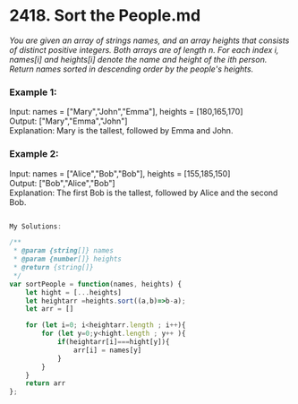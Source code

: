 # 2418. Sort the People.md
*You are given an array of strings names, and an array heights that consists of distinct positive integers. Both arrays are of length n.
For each index i, names[i] and heights[i] denote the name and height of the ith person.
Return names sorted in descending order by the people's heights.*  

### Example 1:  
Input: names = ["Mary","John","Emma"], heights = [180,165,170]  
Output: ["Mary","Emma","John"]  
Explanation: Mary is the tallest, followed by Emma and John.  

### Example 2:  
Input: names = ["Alice","Bob","Bob"], heights = [155,185,150]  
Output: ["Bob","Alice","Bob"]  
Explanation: The first Bob is the tallest, followed by Alice and the second Bob.  

```javascript

My Solutions:

/**
 * @param {string[]} names
 * @param {number[]} heights
 * @return {string[]}
 */
var sortPeople = function(names, heights) {
    let hight = [...heights]
    let heightarr =heights.sort((a,b)=>b-a);
    let arr = []

    for (let i=0; i<heightarr.length ; i++){
        for (let y=0;y<hight.length ; y++ ){
            if(heightarr[i]===hight[y]){
                arr[i] = names[y]
            }
        }
    }   
    return arr
};

```
